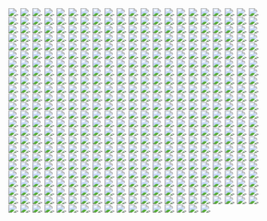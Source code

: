 <img src='https://jack-1.darkmash.repl.co/0' alt='.' />
<img src='https://jack-1.darkmash.repl.co/1' alt='.' />
<img src='https://jack-1.darkmash.repl.co/2' alt='.' />
<img src='https://jack-1.darkmash.repl.co/3' alt='.' />
<img src='https://jack-1.darkmash.repl.co/4' alt='.' />
<img src='https://jack-1.darkmash.repl.co/5' alt='.' />
<img src='https://jack-1.darkmash.repl.co/6' alt='.' />
<img src='https://jack-1.darkmash.repl.co/7' alt='.' />
<img src='https://jack-1.darkmash.repl.co/8' alt='.' />
<img src='https://jack-1.darkmash.repl.co/9' alt='.' />
<img src='https://jack-1.darkmash.repl.co/10' alt='.' />
<img src='https://jack-1.darkmash.repl.co/11' alt='.' />
<img src='https://jack-1.darkmash.repl.co/12' alt='.' />
<img src='https://jack-1.darkmash.repl.co/13' alt='.' />
<img src='https://jack-1.darkmash.repl.co/14' alt='.' />
<img src='https://jack-1.darkmash.repl.co/15' alt='.' />
<img src='https://jack-1.darkmash.repl.co/16' alt='.' />
<img src='https://jack-1.darkmash.repl.co/17' alt='.' />
<img src='https://jack-1.darkmash.repl.co/18' alt='.' />
<img src='https://jack-1.darkmash.repl.co/19' alt='.' />
<img src='https://jack-1.darkmash.repl.co/20' alt='.' />
<img src='https://jack-1.darkmash.repl.co/21' alt='.' />
<img src='https://jack-1.darkmash.repl.co/22' alt='.' />
<img src='https://jack-1.darkmash.repl.co/23' alt='.' />
<img src='https://jack-1.darkmash.repl.co/24' alt='.' />
<img src='https://jack-1.darkmash.repl.co/25' alt='.' />
<img src='https://jack-1.darkmash.repl.co/26' alt='.' />
<img src='https://jack-1.darkmash.repl.co/27' alt='.' />
<img src='https://jack-1.darkmash.repl.co/28' alt='.' />
<img src='https://jack-1.darkmash.repl.co/29' alt='.' />
<img src='https://jack-1.darkmash.repl.co/30' alt='.' />
<img src='https://jack-1.darkmash.repl.co/31' alt='.' />
<img src='https://jack-1.darkmash.repl.co/32' alt='.' />
<img src='https://jack-1.darkmash.repl.co/33' alt='.' />
<img src='https://jack-1.darkmash.repl.co/34' alt='.' />
<img src='https://jack-1.darkmash.repl.co/35' alt='.' />
<img src='https://jack-1.darkmash.repl.co/36' alt='.' />
<img src='https://jack-1.darkmash.repl.co/37' alt='.' />
<img src='https://jack-1.darkmash.repl.co/38' alt='.' />
<img src='https://jack-1.darkmash.repl.co/39' alt='.' />
<img src='https://jack-1.darkmash.repl.co/40' alt='.' />
<img src='https://jack-1.darkmash.repl.co/41' alt='.' />
<img src='https://jack-1.darkmash.repl.co/42' alt='.' />
<img src='https://jack-1.darkmash.repl.co/43' alt='.' />
<img src='https://jack-1.darkmash.repl.co/44' alt='.' />
<img src='https://jack-1.darkmash.repl.co/45' alt='.' />
<img src='https://jack-1.darkmash.repl.co/46' alt='.' />
<img src='https://jack-1.darkmash.repl.co/47' alt='.' />
<img src='https://jack-1.darkmash.repl.co/48' alt='.' />
<img src='https://jack-1.darkmash.repl.co/49' alt='.' />
<img src='https://jack-1.darkmash.repl.co/50' alt='.' />
<img src='https://jack-1.darkmash.repl.co/51' alt='.' />
<img src='https://jack-1.darkmash.repl.co/52' alt='.' />
<img src='https://jack-1.darkmash.repl.co/53' alt='.' />
<img src='https://jack-1.darkmash.repl.co/54' alt='.' />
<img src='https://jack-1.darkmash.repl.co/55' alt='.' />
<img src='https://jack-1.darkmash.repl.co/56' alt='.' />
<img src='https://jack-1.darkmash.repl.co/57' alt='.' />
<img src='https://jack-1.darkmash.repl.co/58' alt='.' />
<img src='https://jack-1.darkmash.repl.co/59' alt='.' />
<img src='https://jack-1.darkmash.repl.co/60' alt='.' />
<img src='https://jack-1.darkmash.repl.co/61' alt='.' />
<img src='https://jack-1.darkmash.repl.co/62' alt='.' />
<img src='https://jack-1.darkmash.repl.co/63' alt='.' />
<img src='https://jack-1.darkmash.repl.co/64' alt='.' />
<img src='https://jack-1.darkmash.repl.co/65' alt='.' />
<img src='https://jack-1.darkmash.repl.co/66' alt='.' />
<img src='https://jack-1.darkmash.repl.co/67' alt='.' />
<img src='https://jack-1.darkmash.repl.co/68' alt='.' />
<img src='https://jack-1.darkmash.repl.co/69' alt='.' />
<img src='https://jack-1.darkmash.repl.co/70' alt='.' />
<img src='https://jack-1.darkmash.repl.co/71' alt='.' />
<img src='https://jack-1.darkmash.repl.co/72' alt='.' />
<img src='https://jack-1.darkmash.repl.co/73' alt='.' />
<img src='https://jack-1.darkmash.repl.co/74' alt='.' />
<img src='https://jack-1.darkmash.repl.co/75' alt='.' />
<img src='https://jack-1.darkmash.repl.co/76' alt='.' />
<img src='https://jack-1.darkmash.repl.co/77' alt='.' />
<img src='https://jack-1.darkmash.repl.co/78' alt='.' />
<img src='https://jack-1.darkmash.repl.co/79' alt='.' />
<img src='https://jack-1.darkmash.repl.co/80' alt='.' />
<img src='https://jack-1.darkmash.repl.co/81' alt='.' />
<img src='https://jack-1.darkmash.repl.co/82' alt='.' />
<img src='https://jack-1.darkmash.repl.co/83' alt='.' />
<img src='https://jack-1.darkmash.repl.co/84' alt='.' />
<img src='https://jack-1.darkmash.repl.co/85' alt='.' />
<img src='https://jack-1.darkmash.repl.co/86' alt='.' />
<img src='https://jack-1.darkmash.repl.co/87' alt='.' />
<img src='https://jack-1.darkmash.repl.co/88' alt='.' />
<img src='https://jack-1.darkmash.repl.co/89' alt='.' />
<img src='https://jack-1.darkmash.repl.co/90' alt='.' />
<img src='https://jack-1.darkmash.repl.co/91' alt='.' />
<img src='https://jack-1.darkmash.repl.co/92' alt='.' />
<img src='https://jack-1.darkmash.repl.co/93' alt='.' />
<img src='https://jack-1.darkmash.repl.co/94' alt='.' />
<img src='https://jack-1.darkmash.repl.co/95' alt='.' />
<img src='https://jack-1.darkmash.repl.co/96' alt='.' />
<img src='https://jack-1.darkmash.repl.co/97' alt='.' />
<img src='https://jack-1.darkmash.repl.co/98' alt='.' />
<img src='https://jack-1.darkmash.repl.co/99' alt='.' />
<img src='https://jack-1.darkmash.repl.co/100' alt='.' />
<img src='https://jack-1.darkmash.repl.co/101' alt='.' />
<img src='https://jack-1.darkmash.repl.co/102' alt='.' />
<img src='https://jack-1.darkmash.repl.co/103' alt='.' />
<img src='https://jack-1.darkmash.repl.co/104' alt='.' />
<img src='https://jack-1.darkmash.repl.co/105' alt='.' />
<img src='https://jack-1.darkmash.repl.co/106' alt='.' />
<img src='https://jack-1.darkmash.repl.co/107' alt='.' />
<img src='https://jack-1.darkmash.repl.co/108' alt='.' />
<img src='https://jack-1.darkmash.repl.co/109' alt='.' />
<img src='https://jack-1.darkmash.repl.co/110' alt='.' />
<img src='https://jack-1.darkmash.repl.co/111' alt='.' />
<img src='https://jack-1.darkmash.repl.co/112' alt='.' />
<img src='https://jack-1.darkmash.repl.co/113' alt='.' />
<img src='https://jack-1.darkmash.repl.co/114' alt='.' />
<img src='https://jack-1.darkmash.repl.co/115' alt='.' />
<img src='https://jack-1.darkmash.repl.co/116' alt='.' />
<img src='https://jack-1.darkmash.repl.co/117' alt='.' />
<img src='https://jack-1.darkmash.repl.co/118' alt='.' />
<img src='https://jack-1.darkmash.repl.co/119' alt='.' />
<img src='https://jack-1.darkmash.repl.co/120' alt='.' />
<img src='https://jack-1.darkmash.repl.co/121' alt='.' />
<img src='https://jack-1.darkmash.repl.co/122' alt='.' />
<img src='https://jack-1.darkmash.repl.co/123' alt='.' />
<img src='https://jack-1.darkmash.repl.co/124' alt='.' />
<img src='https://jack-1.darkmash.repl.co/125' alt='.' />
<img src='https://jack-1.darkmash.repl.co/126' alt='.' />
<img src='https://jack-1.darkmash.repl.co/127' alt='.' />
<img src='https://jack-1.darkmash.repl.co/128' alt='.' />
<img src='https://jack-1.darkmash.repl.co/129' alt='.' />
<img src='https://jack-1.darkmash.repl.co/130' alt='.' />
<img src='https://jack-1.darkmash.repl.co/131' alt='.' />
<img src='https://jack-1.darkmash.repl.co/132' alt='.' />
<img src='https://jack-1.darkmash.repl.co/133' alt='.' />
<img src='https://jack-1.darkmash.repl.co/134' alt='.' />
<img src='https://jack-1.darkmash.repl.co/135' alt='.' />
<img src='https://jack-1.darkmash.repl.co/136' alt='.' />
<img src='https://jack-1.darkmash.repl.co/137' alt='.' />
<img src='https://jack-1.darkmash.repl.co/138' alt='.' />
<img src='https://jack-1.darkmash.repl.co/139' alt='.' />
<img src='https://jack-1.darkmash.repl.co/140' alt='.' />
<img src='https://jack-1.darkmash.repl.co/141' alt='.' />
<img src='https://jack-1.darkmash.repl.co/142' alt='.' />
<img src='https://jack-1.darkmash.repl.co/143' alt='.' />
<img src='https://jack-1.darkmash.repl.co/144' alt='.' />
<img src='https://jack-1.darkmash.repl.co/145' alt='.' />
<img src='https://jack-1.darkmash.repl.co/146' alt='.' />
<img src='https://jack-1.darkmash.repl.co/147' alt='.' />
<img src='https://jack-1.darkmash.repl.co/148' alt='.' />
<img src='https://jack-1.darkmash.repl.co/149' alt='.' />
<img src='https://jack-1.darkmash.repl.co/150' alt='.' />
<img src='https://jack-1.darkmash.repl.co/151' alt='.' />
<img src='https://jack-1.darkmash.repl.co/152' alt='.' />
<img src='https://jack-1.darkmash.repl.co/153' alt='.' />
<img src='https://jack-1.darkmash.repl.co/154' alt='.' />
<img src='https://jack-1.darkmash.repl.co/155' alt='.' />
<img src='https://jack-1.darkmash.repl.co/156' alt='.' />
<img src='https://jack-1.darkmash.repl.co/157' alt='.' />
<img src='https://jack-1.darkmash.repl.co/158' alt='.' />
<img src='https://jack-1.darkmash.repl.co/159' alt='.' />
<img src='https://jack-1.darkmash.repl.co/160' alt='.' />
<img src='https://jack-1.darkmash.repl.co/161' alt='.' />
<img src='https://jack-1.darkmash.repl.co/162' alt='.' />
<img src='https://jack-1.darkmash.repl.co/163' alt='.' />
<img src='https://jack-1.darkmash.repl.co/164' alt='.' />
<img src='https://jack-1.darkmash.repl.co/165' alt='.' />
<img src='https://jack-1.darkmash.repl.co/166' alt='.' />
<img src='https://jack-1.darkmash.repl.co/167' alt='.' />
<img src='https://jack-1.darkmash.repl.co/168' alt='.' />
<img src='https://jack-1.darkmash.repl.co/169' alt='.' />
<img src='https://jack-1.darkmash.repl.co/170' alt='.' />
<img src='https://jack-1.darkmash.repl.co/171' alt='.' />
<img src='https://jack-1.darkmash.repl.co/172' alt='.' />
<img src='https://jack-1.darkmash.repl.co/173' alt='.' />
<img src='https://jack-1.darkmash.repl.co/174' alt='.' />
<img src='https://jack-1.darkmash.repl.co/175' alt='.' />
<img src='https://jack-1.darkmash.repl.co/176' alt='.' />
<img src='https://jack-1.darkmash.repl.co/177' alt='.' />
<img src='https://jack-1.darkmash.repl.co/178' alt='.' />
<img src='https://jack-1.darkmash.repl.co/179' alt='.' />
<img src='https://jack-1.darkmash.repl.co/180' alt='.' />
<img src='https://jack-1.darkmash.repl.co/181' alt='.' />
<img src='https://jack-1.darkmash.repl.co/182' alt='.' />
<img src='https://jack-1.darkmash.repl.co/183' alt='.' />
<img src='https://jack-1.darkmash.repl.co/184' alt='.' />
<img src='https://jack-1.darkmash.repl.co/185' alt='.' />
<img src='https://jack-1.darkmash.repl.co/186' alt='.' />
<img src='https://jack-1.darkmash.repl.co/187' alt='.' />
<img src='https://jack-1.darkmash.repl.co/188' alt='.' />
<img src='https://jack-1.darkmash.repl.co/189' alt='.' />
<img src='https://jack-1.darkmash.repl.co/190' alt='.' />
<img src='https://jack-1.darkmash.repl.co/191' alt='.' />
<img src='https://jack-1.darkmash.repl.co/192' alt='.' />
<img src='https://jack-1.darkmash.repl.co/193' alt='.' />
<img src='https://jack-1.darkmash.repl.co/194' alt='.' />
<img src='https://jack-1.darkmash.repl.co/195' alt='.' />
<img src='https://jack-1.darkmash.repl.co/196' alt='.' />
<img src='https://jack-1.darkmash.repl.co/197' alt='.' />
<img src='https://jack-1.darkmash.repl.co/198' alt='.' />
<img src='https://jack-1.darkmash.repl.co/199' alt='.' />
<img src='https://jack-1.darkmash.repl.co/200' alt='.' />
<img src='https://jack-1.darkmash.repl.co/201' alt='.' />
<img src='https://jack-1.darkmash.repl.co/202' alt='.' />
<img src='https://jack-1.darkmash.repl.co/203' alt='.' />
<img src='https://jack-1.darkmash.repl.co/204' alt='.' />
<img src='https://jack-1.darkmash.repl.co/205' alt='.' />
<img src='https://jack-1.darkmash.repl.co/206' alt='.' />
<img src='https://jack-1.darkmash.repl.co/207' alt='.' />
<img src='https://jack-1.darkmash.repl.co/208' alt='.' />
<img src='https://jack-1.darkmash.repl.co/209' alt='.' />
<img src='https://jack-1.darkmash.repl.co/210' alt='.' />
<img src='https://jack-1.darkmash.repl.co/211' alt='.' />
<img src='https://jack-1.darkmash.repl.co/212' alt='.' />
<img src='https://jack-1.darkmash.repl.co/213' alt='.' />
<img src='https://jack-1.darkmash.repl.co/214' alt='.' />
<img src='https://jack-1.darkmash.repl.co/215' alt='.' />
<img src='https://jack-1.darkmash.repl.co/216' alt='.' />
<img src='https://jack-1.darkmash.repl.co/217' alt='.' />
<img src='https://jack-1.darkmash.repl.co/218' alt='.' />
<img src='https://jack-1.darkmash.repl.co/219' alt='.' />
<img src='https://jack-1.darkmash.repl.co/220' alt='.' />
<img src='https://jack-1.darkmash.repl.co/221' alt='.' />
<img src='https://jack-1.darkmash.repl.co/222' alt='.' />
<img src='https://jack-1.darkmash.repl.co/223' alt='.' />
<img src='https://jack-1.darkmash.repl.co/224' alt='.' />
<img src='https://jack-1.darkmash.repl.co/225' alt='.' />
<img src='https://jack-1.darkmash.repl.co/226' alt='.' />
<img src='https://jack-1.darkmash.repl.co/227' alt='.' />
<img src='https://jack-1.darkmash.repl.co/228' alt='.' />
<img src='https://jack-1.darkmash.repl.co/229' alt='.' />
<img src='https://jack-1.darkmash.repl.co/230' alt='.' />
<img src='https://jack-1.darkmash.repl.co/231' alt='.' />
<img src='https://jack-1.darkmash.repl.co/232' alt='.' />
<img src='https://jack-1.darkmash.repl.co/233' alt='.' />
<img src='https://jack-1.darkmash.repl.co/234' alt='.' />
<img src='https://jack-1.darkmash.repl.co/235' alt='.' />
<img src='https://jack-1.darkmash.repl.co/236' alt='.' />
<img src='https://jack-1.darkmash.repl.co/237' alt='.' />
<img src='https://jack-1.darkmash.repl.co/238' alt='.' />
<img src='https://jack-1.darkmash.repl.co/239' alt='.' />
<img src='https://jack-1.darkmash.repl.co/240' alt='.' />
<img src='https://jack-1.darkmash.repl.co/241' alt='.' />
<img src='https://jack-1.darkmash.repl.co/242' alt='.' />
<img src='https://jack-1.darkmash.repl.co/243' alt='.' />
<img src='https://jack-1.darkmash.repl.co/244' alt='.' />
<img src='https://jack-1.darkmash.repl.co/245' alt='.' />
<img src='https://jack-1.darkmash.repl.co/246' alt='.' />
<img src='https://jack-1.darkmash.repl.co/247' alt='.' />
<img src='https://jack-1.darkmash.repl.co/248' alt='.' />
<img src='https://jack-1.darkmash.repl.co/249' alt='.' />
<img src='https://jack-1.darkmash.repl.co/250' alt='.' />
<img src='https://jack-1.darkmash.repl.co/251' alt='.' />
<img src='https://jack-1.darkmash.repl.co/252' alt='.' />
<img src='https://jack-1.darkmash.repl.co/253' alt='.' />
<img src='https://jack-1.darkmash.repl.co/254' alt='.' />
<img src='https://jack-1.darkmash.repl.co/255' alt='.' />
<img src='https://jack-1.darkmash.repl.co/256' alt='.' />
<img src='https://jack-1.darkmash.repl.co/257' alt='.' />
<img src='https://jack-1.darkmash.repl.co/258' alt='.' />
<img src='https://jack-1.darkmash.repl.co/259' alt='.' />
<img src='https://jack-1.darkmash.repl.co/260' alt='.' />
<img src='https://jack-1.darkmash.repl.co/261' alt='.' />
<img src='https://jack-1.darkmash.repl.co/262' alt='.' />
<img src='https://jack-1.darkmash.repl.co/263' alt='.' />
<img src='https://jack-1.darkmash.repl.co/264' alt='.' />
<img src='https://jack-1.darkmash.repl.co/265' alt='.' />
<img src='https://jack-1.darkmash.repl.co/266' alt='.' />
<img src='https://jack-1.darkmash.repl.co/267' alt='.' />
<img src='https://jack-1.darkmash.repl.co/268' alt='.' />
<img src='https://jack-1.darkmash.repl.co/269' alt='.' />
<img src='https://jack-1.darkmash.repl.co/270' alt='.' />
<img src='https://jack-1.darkmash.repl.co/271' alt='.' />
<img src='https://jack-1.darkmash.repl.co/272' alt='.' />
<img src='https://jack-1.darkmash.repl.co/273' alt='.' />
<img src='https://jack-1.darkmash.repl.co/274' alt='.' />
<img src='https://jack-1.darkmash.repl.co/275' alt='.' />
<img src='https://jack-1.darkmash.repl.co/276' alt='.' />
<img src='https://jack-1.darkmash.repl.co/277' alt='.' />
<img src='https://jack-1.darkmash.repl.co/278' alt='.' />
<img src='https://jack-1.darkmash.repl.co/279' alt='.' />
<img src='https://jack-1.darkmash.repl.co/280' alt='.' />
<img src='https://jack-1.darkmash.repl.co/281' alt='.' />
<img src='https://jack-1.darkmash.repl.co/282' alt='.' />
<img src='https://jack-1.darkmash.repl.co/283' alt='.' />
<img src='https://jack-1.darkmash.repl.co/284' alt='.' />
<img src='https://jack-1.darkmash.repl.co/285' alt='.' />
<img src='https://jack-1.darkmash.repl.co/286' alt='.' />
<img src='https://jack-1.darkmash.repl.co/287' alt='.' />
<img src='https://jack-1.darkmash.repl.co/288' alt='.' />
<img src='https://jack-1.darkmash.repl.co/289' alt='.' />
<img src='https://jack-1.darkmash.repl.co/290' alt='.' />
<img src='https://jack-1.darkmash.repl.co/291' alt='.' />
<img src='https://jack-1.darkmash.repl.co/292' alt='.' />
<img src='https://jack-1.darkmash.repl.co/293' alt='.' />
<img src='https://jack-1.darkmash.repl.co/294' alt='.' />
<img src='https://jack-1.darkmash.repl.co/295' alt='.' />
<img src='https://jack-1.darkmash.repl.co/296' alt='.' />
<img src='https://jack-1.darkmash.repl.co/297' alt='.' />
<img src='https://jack-1.darkmash.repl.co/298' alt='.' />
<img src='https://jack-1.darkmash.repl.co/299' alt='.' />
<img src='https://jack-1.darkmash.repl.co/300' alt='.' />
<img src='https://jack-1.darkmash.repl.co/301' alt='.' />
<img src='https://jack-1.darkmash.repl.co/302' alt='.' />
<img src='https://jack-1.darkmash.repl.co/303' alt='.' />
<img src='https://jack-1.darkmash.repl.co/304' alt='.' />
<img src='https://jack-1.darkmash.repl.co/305' alt='.' />
<img src='https://jack-1.darkmash.repl.co/306' alt='.' />
<img src='https://jack-1.darkmash.repl.co/307' alt='.' />
<img src='https://jack-1.darkmash.repl.co/308' alt='.' />
<img src='https://jack-1.darkmash.repl.co/309' alt='.' />
<img src='https://jack-1.darkmash.repl.co/310' alt='.' />
<img src='https://jack-1.darkmash.repl.co/311' alt='.' />
<img src='https://jack-1.darkmash.repl.co/312' alt='.' />
<img src='https://jack-1.darkmash.repl.co/313' alt='.' />
<img src='https://jack-1.darkmash.repl.co/314' alt='.' />
<img src='https://jack-1.darkmash.repl.co/315' alt='.' />
<img src='https://jack-1.darkmash.repl.co/316' alt='.' />
<img src='https://jack-1.darkmash.repl.co/317' alt='.' />
<img src='https://jack-1.darkmash.repl.co/318' alt='.' />
<img src='https://jack-1.darkmash.repl.co/319' alt='.' />
<img src='https://jack-1.darkmash.repl.co/320' alt='.' />
<img src='https://jack-1.darkmash.repl.co/321' alt='.' />
<img src='https://jack-1.darkmash.repl.co/322' alt='.' />
<img src='https://jack-1.darkmash.repl.co/323' alt='.' />
<img src='https://jack-1.darkmash.repl.co/324' alt='.' />
<img src='https://jack-1.darkmash.repl.co/325' alt='.' />
<img src='https://jack-1.darkmash.repl.co/326' alt='.' />
<img src='https://jack-1.darkmash.repl.co/327' alt='.' />
<img src='https://jack-1.darkmash.repl.co/328' alt='.' />
<img src='https://jack-1.darkmash.repl.co/329' alt='.' />
<img src='https://jack-1.darkmash.repl.co/330' alt='.' />
<img src='https://jack-1.darkmash.repl.co/331' alt='.' />
<img src='https://jack-1.darkmash.repl.co/332' alt='.' />
<img src='https://jack-1.darkmash.repl.co/333' alt='.' />
<img src='https://jack-1.darkmash.repl.co/334' alt='.' />
<img src='https://jack-1.darkmash.repl.co/335' alt='.' />
<img src='https://jack-1.darkmash.repl.co/336' alt='.' />
<img src='https://jack-1.darkmash.repl.co/337' alt='.' />
<img src='https://jack-1.darkmash.repl.co/338' alt='.' />
<img src='https://jack-1.darkmash.repl.co/339' alt='.' />
<img src='https://jack-1.darkmash.repl.co/340' alt='.' />
<img src='https://jack-1.darkmash.repl.co/341' alt='.' />
<img src='https://jack-1.darkmash.repl.co/342' alt='.' />
<img src='https://jack-1.darkmash.repl.co/343' alt='.' />
<img src='https://jack-1.darkmash.repl.co/344' alt='.' />
<img src='https://jack-1.darkmash.repl.co/345' alt='.' />
<img src='https://jack-1.darkmash.repl.co/346' alt='.' />
<img src='https://jack-1.darkmash.repl.co/347' alt='.' />
<img src='https://jack-1.darkmash.repl.co/348' alt='.' />
<img src='https://jack-1.darkmash.repl.co/349' alt='.' />
<img src='https://jack-1.darkmash.repl.co/350' alt='.' />
<img src='https://jack-1.darkmash.repl.co/351' alt='.' />
<img src='https://jack-1.darkmash.repl.co/352' alt='.' />
<img src='https://jack-1.darkmash.repl.co/353' alt='.' />
<img src='https://jack-1.darkmash.repl.co/354' alt='.' />
<img src='https://jack-1.darkmash.repl.co/355' alt='.' />
<img src='https://jack-1.darkmash.repl.co/356' alt='.' />
<img src='https://jack-1.darkmash.repl.co/357' alt='.' />
<img src='https://jack-1.darkmash.repl.co/358' alt='.' />
<img src='https://jack-1.darkmash.repl.co/359' alt='.' />
<img src='https://jack-1.darkmash.repl.co/360' alt='.' />
<img src='https://jack-1.darkmash.repl.co/361' alt='.' />
<img src='https://jack-1.darkmash.repl.co/362' alt='.' />
<img src='https://jack-1.darkmash.repl.co/363' alt='.' />
<img src='https://jack-1.darkmash.repl.co/364' alt='.' />
<img src='https://jack-1.darkmash.repl.co/365' alt='.' />
<img src='https://jack-1.darkmash.repl.co/366' alt='.' />
<img src='https://jack-1.darkmash.repl.co/367' alt='.' />
<img src='https://jack-1.darkmash.repl.co/368' alt='.' />
<img src='https://jack-1.darkmash.repl.co/369' alt='.' />
<img src='https://jack-1.darkmash.repl.co/370' alt='.' />
<img src='https://jack-1.darkmash.repl.co/371' alt='.' />
<img src='https://jack-1.darkmash.repl.co/372' alt='.' />
<img src='https://jack-1.darkmash.repl.co/373' alt='.' />
<img src='https://jack-1.darkmash.repl.co/374' alt='.' />
<img src='https://jack-1.darkmash.repl.co/375' alt='.' />
<img src='https://jack-1.darkmash.repl.co/376' alt='.' />
<img src='https://jack-1.darkmash.repl.co/377' alt='.' />
<img src='https://jack-1.darkmash.repl.co/378' alt='.' />
<img src='https://jack-1.darkmash.repl.co/379' alt='.' />
<img src='https://jack-1.darkmash.repl.co/380' alt='.' />
<img src='https://jack-1.darkmash.repl.co/381' alt='.' />
<img src='https://jack-1.darkmash.repl.co/382' alt='.' />
<img src='https://jack-1.darkmash.repl.co/383' alt='.' />
<img src='https://jack-1.darkmash.repl.co/384' alt='.' />
<img src='https://jack-1.darkmash.repl.co/385' alt='.' />
<img src='https://jack-1.darkmash.repl.co/386' alt='.' />
<img src='https://jack-1.darkmash.repl.co/387' alt='.' />
<img src='https://jack-1.darkmash.repl.co/388' alt='.' />
<img src='https://jack-1.darkmash.repl.co/389' alt='.' />
<img src='https://jack-1.darkmash.repl.co/390' alt='.' />
<img src='https://jack-1.darkmash.repl.co/391' alt='.' />
<img src='https://jack-1.darkmash.repl.co/392' alt='.' />
<img src='https://jack-1.darkmash.repl.co/393' alt='.' />
<img src='https://jack-1.darkmash.repl.co/394' alt='.' />
<img src='https://jack-1.darkmash.repl.co/395' alt='.' />
<img src='https://jack-1.darkmash.repl.co/396' alt='.' />
<img src='https://jack-1.darkmash.repl.co/397' alt='.' />
<img src='https://jack-1.darkmash.repl.co/398' alt='.' />
<img src='https://jack-1.darkmash.repl.co/399' alt='.' />
<img src='https://jack-1.darkmash.repl.co/400' alt='.' />
<img src='https://jack-1.darkmash.repl.co/401' alt='.' />
<img src='https://jack-1.darkmash.repl.co/402' alt='.' />
<img src='https://jack-1.darkmash.repl.co/403' alt='.' />
<img src='https://jack-1.darkmash.repl.co/404' alt='.' />
<img src='https://jack-1.darkmash.repl.co/405' alt='.' />
<img src='https://jack-1.darkmash.repl.co/406' alt='.' />
<img src='https://jack-1.darkmash.repl.co/407' alt='.' />
<img src='https://jack-1.darkmash.repl.co/408' alt='.' />
<img src='https://jack-1.darkmash.repl.co/409' alt='.' />
<img src='https://jack-1.darkmash.repl.co/410' alt='.' />
<img src='https://jack-1.darkmash.repl.co/411' alt='.' />
<img src='https://jack-1.darkmash.repl.co/412' alt='.' />
<img src='https://jack-1.darkmash.repl.co/413' alt='.' />
<img src='https://jack-1.darkmash.repl.co/414' alt='.' />
<img src='https://jack-1.darkmash.repl.co/415' alt='.' />
<img src='https://jack-1.darkmash.repl.co/416' alt='.' />
<img src='https://jack-1.darkmash.repl.co/417' alt='.' />
<img src='https://jack-1.darkmash.repl.co/418' alt='.' />
<img src='https://jack-1.darkmash.repl.co/419' alt='.' />
<img src='https://jack-1.darkmash.repl.co/420' alt='.' />
<img src='https://jack-1.darkmash.repl.co/421' alt='.' />
<img src='https://jack-1.darkmash.repl.co/422' alt='.' />
<img src='https://jack-1.darkmash.repl.co/423' alt='.' />
<img src='https://jack-1.darkmash.repl.co/424' alt='.' />
<img src='https://jack-1.darkmash.repl.co/425' alt='.' />
<img src='https://jack-1.darkmash.repl.co/426' alt='.' />
<img src='https://jack-1.darkmash.repl.co/427' alt='.' />
<img src='https://jack-1.darkmash.repl.co/428' alt='.' />
<img src='https://jack-1.darkmash.repl.co/429' alt='.' />
<img src='https://jack-1.darkmash.repl.co/430' alt='.' />
<img src='https://jack-1.darkmash.repl.co/431' alt='.' />
<img src='https://jack-1.darkmash.repl.co/432' alt='.' />
<img src='https://jack-1.darkmash.repl.co/433' alt='.' />
<img src='https://jack-1.darkmash.repl.co/434' alt='.' />
<img src='https://jack-1.darkmash.repl.co/435' alt='.' />
<img src='https://jack-1.darkmash.repl.co/436' alt='.' />
<img src='https://jack-1.darkmash.repl.co/437' alt='.' />
<img src='https://jack-1.darkmash.repl.co/438' alt='.' />
<img src='https://jack-1.darkmash.repl.co/439' alt='.' />
<img src='https://jack-1.darkmash.repl.co/440' alt='.' />
<img src='https://jack-1.darkmash.repl.co/441' alt='.' />
<img src='https://jack-1.darkmash.repl.co/442' alt='.' />
<img src='https://jack-1.darkmash.repl.co/443' alt='.' />
<img src='https://jack-1.darkmash.repl.co/444' alt='.' />
<img src='https://jack-1.darkmash.repl.co/445' alt='.' />
<img src='https://jack-1.darkmash.repl.co/446' alt='.' />
<img src='https://jack-1.darkmash.repl.co/447' alt='.' />
<img src='https://jack-1.darkmash.repl.co/448' alt='.' />
<img src='https://jack-1.darkmash.repl.co/449' alt='.' />
<img src='https://jack-1.darkmash.repl.co/450' alt='.' />
<img src='https://jack-1.darkmash.repl.co/451' alt='.' />
<img src='https://jack-1.darkmash.repl.co/452' alt='.' />
<img src='https://jack-1.darkmash.repl.co/453' alt='.' />
<img src='https://jack-1.darkmash.repl.co/454' alt='.' />
<img src='https://jack-1.darkmash.repl.co/455' alt='.' />
<img src='https://jack-1.darkmash.repl.co/456' alt='.' />
<img src='https://jack-1.darkmash.repl.co/457' alt='.' />
<img src='https://jack-1.darkmash.repl.co/458' alt='.' />
<img src='https://jack-1.darkmash.repl.co/459' alt='.' />
<img src='https://jack-1.darkmash.repl.co/460' alt='.' />
<img src='https://jack-1.darkmash.repl.co/461' alt='.' />
<img src='https://jack-1.darkmash.repl.co/462' alt='.' />
<img src='https://jack-1.darkmash.repl.co/463' alt='.' />
<img src='https://jack-1.darkmash.repl.co/464' alt='.' />
<img src='https://jack-1.darkmash.repl.co/465' alt='.' />
<img src='https://jack-1.darkmash.repl.co/466' alt='.' />
<img src='https://jack-1.darkmash.repl.co/467' alt='.' />
<img src='https://jack-1.darkmash.repl.co/468' alt='.' />
<img src='https://jack-1.darkmash.repl.co/469' alt='.' />
<img src='https://jack-1.darkmash.repl.co/470' alt='.' />
<img src='https://jack-1.darkmash.repl.co/471' alt='.' />
<img src='https://jack-1.darkmash.repl.co/472' alt='.' />
<img src='https://jack-1.darkmash.repl.co/473' alt='.' />
<img src='https://jack-1.darkmash.repl.co/474' alt='.' />
<img src='https://jack-1.darkmash.repl.co/475' alt='.' />
<img src='https://jack-1.darkmash.repl.co/476' alt='.' />
<img src='https://jack-1.darkmash.repl.co/477' alt='.' />
<img src='https://jack-1.darkmash.repl.co/478' alt='.' />
<img src='https://jack-1.darkmash.repl.co/479' alt='.' />
<img src='https://jack-1.darkmash.repl.co/480' alt='.' />
<img src='https://jack-1.darkmash.repl.co/481' alt='.' />
<img src='https://jack-1.darkmash.repl.co/482' alt='.' />
<img src='https://jack-1.darkmash.repl.co/483' alt='.' />
<img src='https://jack-1.darkmash.repl.co/484' alt='.' />
<img src='https://jack-1.darkmash.repl.co/485' alt='.' />
<img src='https://jack-1.darkmash.repl.co/486' alt='.' />
<img src='https://jack-1.darkmash.repl.co/487' alt='.' />
<img src='https://jack-1.darkmash.repl.co/488' alt='.' />
<img src='https://jack-1.darkmash.repl.co/489' alt='.' />
<img src='https://jack-1.darkmash.repl.co/490' alt='.' />
<img src='https://jack-1.darkmash.repl.co/491' alt='.' />
<img src='https://jack-1.darkmash.repl.co/492' alt='.' />
<img src='https://jack-1.darkmash.repl.co/493' alt='.' />
<img src='https://jack-1.darkmash.repl.co/494' alt='.' />
<img src='https://jack-1.darkmash.repl.co/495' alt='.' />
<img src='https://jack-1.darkmash.repl.co/496' alt='.' />
<img src='https://jack-1.darkmash.repl.co/497' alt='.' />
<img src='https://jack-1.darkmash.repl.co/498' alt='.' />
<img src='https://jack-1.darkmash.repl.co/499' alt='.' />
